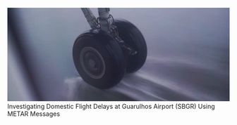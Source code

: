 ![Header](https://github.com/sakovitz/weather-delay-investigation-MBA-/blob/main/misc/header_img.jpg?raw=true)
Investigating Domestic Flight Delays at Guarulhos Airport (SBGR) Using METAR Messages
